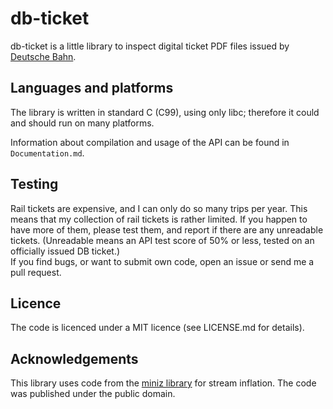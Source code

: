 # db-ticket
db-ticket is a little library to inspect digital ticket PDF files issued by [Deutsche Bahn](http://bahn.de/).

## Languages and platforms
The library is written in standard C (C99), using only libc; therefore it could and should run on many platforms.

Information about compilation and usage of the API can be found in `Documentation.md`.

## Testing
Rail tickets are expensive, and I can only do so many trips per year. This means that my collection of rail tickets is rather limited. If you happen to have more of them, please test them, and report if there are any unreadable tickets. (Unreadable means an API test score of 50% or less, tested on an officially issued DB ticket.)  
If you find bugs, or want to submit own code, open an issue or send me a pull request.

## Licence
The code is licenced under a MIT licence (see LICENSE.md for details).

## Acknowledgements
This library uses code from the [miniz library](https://code.google.com/p/miniz/) for stream inflation. The code was published under the public domain.
